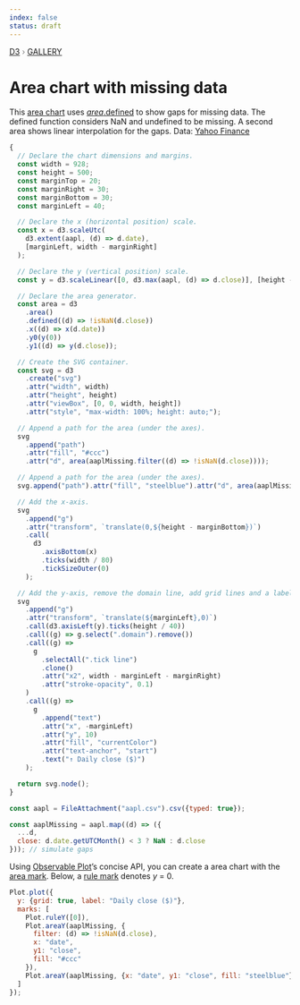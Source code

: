 ```yaml
---
index: false
status: draft
---
```


<div style="color: grey; font: 13px/25.5px var(--sans-serif); text-transform: uppercase;"><h1 style="display: none;">Area chart with missing data</h1><a href="https://d3js.org/">D3</a> › <a href="/@d3/gallery">Gallery</a></div>

# Area chart with missing data

This [area chart](/@d3/area-chart/2) uses [_area_.defined](https://d3js.org/d3-shape/area#area_defined) to show gaps for missing data. The defined function considers NaN and undefined to be missing. A second area shows linear interpolation for the gaps. Data: [Yahoo Finance](https://finance.yahoo.com/lookup)

```js echo
{
  // Declare the chart dimensions and margins.
  const width = 928;
  const height = 500;
  const marginTop = 20;
  const marginRight = 30;
  const marginBottom = 30;
  const marginLeft = 40;

  // Declare the x (horizontal position) scale.
  const x = d3.scaleUtc(
    d3.extent(aapl, (d) => d.date),
    [marginLeft, width - marginRight]
  );

  // Declare the y (vertical position) scale.
  const y = d3.scaleLinear([0, d3.max(aapl, (d) => d.close)], [height - marginBottom, marginTop]);

  // Declare the area generator.
  const area = d3
    .area()
    .defined((d) => !isNaN(d.close))
    .x((d) => x(d.date))
    .y0(y(0))
    .y1((d) => y(d.close));

  // Create the SVG container.
  const svg = d3
    .create("svg")
    .attr("width", width)
    .attr("height", height)
    .attr("viewBox", [0, 0, width, height])
    .attr("style", "max-width: 100%; height: auto;");

  // Append a path for the area (under the axes).
  svg
    .append("path")
    .attr("fill", "#ccc")
    .attr("d", area(aaplMissing.filter((d) => !isNaN(d.close))));

  // Append a path for the area (under the axes).
  svg.append("path").attr("fill", "steelblue").attr("d", area(aaplMissing));

  // Add the x-axis.
  svg
    .append("g")
    .attr("transform", `translate(0,${height - marginBottom})`)
    .call(
      d3
        .axisBottom(x)
        .ticks(width / 80)
        .tickSizeOuter(0)
    );

  // Add the y-axis, remove the domain line, add grid lines and a label.
  svg
    .append("g")
    .attr("transform", `translate(${marginLeft},0)`)
    .call(d3.axisLeft(y).ticks(height / 40))
    .call((g) => g.select(".domain").remove())
    .call((g) =>
      g
        .selectAll(".tick line")
        .clone()
        .attr("x2", width - marginLeft - marginRight)
        .attr("stroke-opacity", 0.1)
    )
    .call((g) =>
      g
        .append("text")
        .attr("x", -marginLeft)
        .attr("y", 10)
        .attr("fill", "currentColor")
        .attr("text-anchor", "start")
        .text("↑ Daily close ($)")
    );

  return svg.node();
}
```

```js echo
const aapl = FileAttachment("aapl.csv").csv({typed: true});
```

```js echo
const aaplMissing = aapl.map((d) => ({
  ...d,
  close: d.date.getUTCMonth() < 3 ? NaN : d.close
})); // simulate gaps
```

Using [Observable Plot](https://observablehq.com/plot)’s concise API, you can create a area chart with the [area mark](https://observablehq.com/plot/marks/area). Below, a [rule mark](https://observablehq.com/plot/marks/rule) denotes _y_ = 0.

```js echo
Plot.plot({
  y: {grid: true, label: "Daily close ($)"},
  marks: [
    Plot.ruleY([0]),
    Plot.areaY(aaplMissing, {
      filter: (d) => !isNaN(d.close),
      x: "date",
      y1: "close",
      fill: "#ccc"
    }),
    Plot.areaY(aaplMissing, {x: "date", y1: "close", fill: "steelblue"})
  ]
});
```
